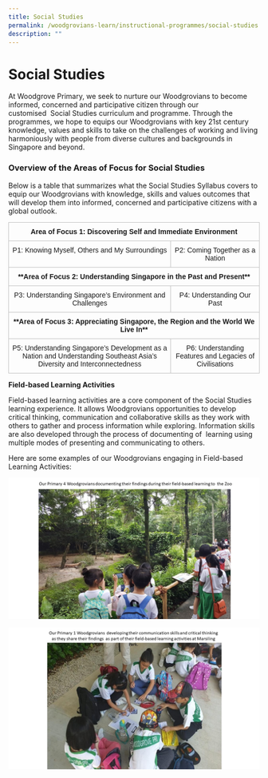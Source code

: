 ```yaml
---
title: Social Studies
permalink: /woodgrovians-learn/instructional-programmes/social-studies
description: ""
---
```

# **Social Studies**

At Woodgrove Primary, we seek to nurture our Woodgrovians to become informed, concerned and participative citizen through our customised  Social Studies curriculum and programme. Through the programmes, we hope to equips our Woodgrovians with key 21st century knowledge, values and skills to take on the challenges of working and living harmoniously with people from diverse cultures and backgrounds in Singapore and beyond. 


### Overview of the Areas of Focus for Social Studies

Below is a table that summarizes what the Social Studies Syllabus covers to equip our Woodgrovians with knowledge, skills and values outcomes that will develop them into informed, concerned and participative citizens with a global outlook.

<table style="border-collapse:collapse;border-spacing:0" class="tg"><thead><tr><th style="border-color:#c0c0c0;border-style:solid;border-width:1px;font-family:Arial, sans-serif;font-size:14px;font-weight:bold;overflow:hidden;padding:10px 5px;text-align:center;vertical-align:top;word-break:normal" colspan="2">Area of Focus 1: Discovering Self and Immediate Environment </th></tr></thead><tbody><tr><td style="border-color:#c0c0c0;border-style:solid;border-width:1px;font-family:Arial, sans-serif;font-size:14px;overflow:hidden;padding:10px 5px;text-align:center;vertical-align:top;word-break:normal">P1: Knowing Myself, Others and My Surroundings</td><td style="border-color:#c0c0c0;border-style:solid;border-width:1px;font-family:Arial, sans-serif;font-size:14px;overflow:hidden;padding:10px 5px;text-align:center;vertical-align:top;word-break:normal">P2: Coming Together as a Nation</td></tr><tr><td style="border-color:#c0c0c0;border-style:solid;border-width:1px;font-family:Arial, sans-serif;font-size:14px;overflow:hidden;padding:10px 5px;text-align:center;vertical-align:top;word-break:normal" colspan="2"><span style="font-weight:bold">**Area of Focus 2: Understanding Singapore in the Past and Present**</span></td></tr><tr><td style="border-color:#c0c0c0;border-style:solid;border-width:1px;font-family:Arial, sans-serif;font-size:14px;overflow:hidden;padding:10px 5px;text-align:center;vertical-align:top;word-break:normal">P3: Understanding Singapore’s Environment and Challenges </td><td style="border-color:#c0c0c0;border-style:solid;border-width:1px;font-family:Arial, sans-serif;font-size:14px;overflow:hidden;padding:10px 5px;text-align:center;vertical-align:top;word-break:normal">P4: Understanding Our Past </td></tr><tr><td style="border-color:#c0c0c0;border-style:solid;border-width:1px;font-family:Arial, sans-serif;font-size:14px;overflow:hidden;padding:10px 5px;text-align:center;vertical-align:top;word-break:normal" colspan="2"><span style="font-weight:bold">**Area of Focus 3: Appreciating Singapore, the Region and the World We Live In**</span></td></tr><tr><td style="border-color:#c0c0c0;border-style:solid;border-width:1px;font-family:Arial, sans-serif;font-size:14px;overflow:hidden;padding:10px 5px;text-align:center;vertical-align:top;word-break:normal">P5:  Understanding Singapore’s Development as a Nation  and Understanding Southeast Asia’s Diversity and Interconnectedness</td><td style="border-color:#c0c0c0;border-style:solid;border-width:1px;font-family:Arial, sans-serif;font-size:14px;overflow:hidden;padding:10px 5px;text-align:center;vertical-align:top;word-break:normal">P6: Understanding Features and Legacies of Civilisations </td></tr></tbody></table>

**Field-based Learning Activities**

Field-based learning activities are a core component of the Social Studies learning experience. It allows Woodgrovians opportunities to develop critical thinking, communication and collaborative skills as they work with others to gather and process information while exploring. Information skills are also developed through the process of documenting of  learning using multiple modes of presenting and communicating to others.

Here are some examples of our Woodgrovians engaging in Field-based Learning Activities:

![](/images/1%20SS%20PHOTOS.jpg)

![](/images/2%20SS%20PHOTOS.jpg)